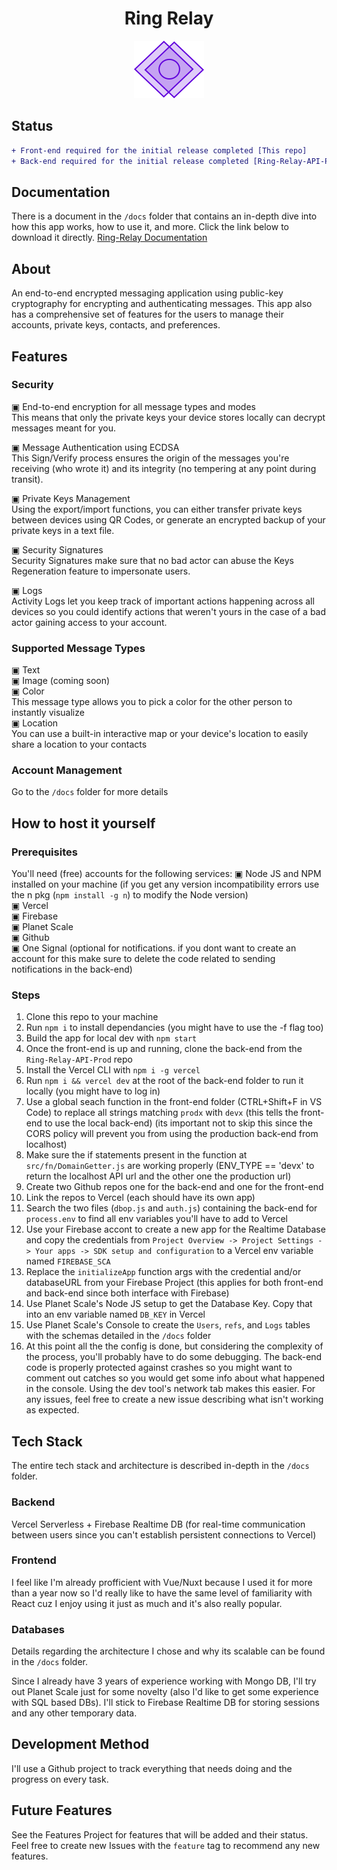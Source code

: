 <h1 align="center">Ring Relay</h1>

<p align="center">
  <img src="src/visual_assets/logoMin.svg"></img>
</p>

## Status
```diff
+ Front-end required for the initial release completed [This repo]
+ Back-end required for the initial release completed [Ring-Relay-API-Prod] +
```

## Documentation
There is a document in the ``/docs`` folder that contains an in-depth dive into how this app works, how to use it, and more.
Click the link below to download it directly.
[Ring-Relay Documentation](https://github.com/undefined1raven/Ring-Relay/raw/main/docs/Ring-Relay%20Documentation.pdf)

## About

An end-to-end encrypted messaging application using public-key cryptography for encrypting and authenticating messages. This app also has a comprehensive set of features for the users to manage their accounts, private keys, contacts, and preferences.

## Features

### Security
▣ End-to-end encryption for all message types and modes <br>
This means that only the private keys your device stores locally can decrypt messages meant for you.

▣ Message Authentication using ECDSA <br>
This Sign/Verify process ensures the origin of the messages you're receiving (who wrote it) and its integrity (no tempering at any point during transit).

▣ Private Keys Management <br>
Using the export/import functions, you can either transfer private keys between devices using QR Codes, or generate an encrypted backup of your private keys in a text file.

▣ Security Signatures <br>
Security Signatures make sure that no bad actor can abuse the Keys Regeneration feature to impersonate users.
 
▣ Logs <br>
Activity Logs let you keep track of important actions happening across all devices so you could identify actions that weren't yours in the case of a bad actor gaining access to your account.

### Supported Message Types 
▣ Text <br>
▣ Image (coming soon) <br>
▣ Color <br>
This message type allows you to pick a color for the other person to instantly visualize <br>
▣ Location <br>
You can use a built-in interactive map or your device's location to easily share a location to your contacts

### Account Management
Go to the ``/docs`` folder for more details


## How to host it yourself

### Prerequisites
You'll need (free) accounts for the following services: 
▣ Node JS and NPM installed on your machine (if you get any version incompatibility errors use the n pkg (``npm install -g n``) to modify the Node version) <br>
▣ Vercel <br>
▣ Firebase <br>
▣ Planet Scale <br>
▣ Github <br>
▣ One Signal (optional for notifications. if you dont want to create an account for this make sure to delete the code related to sending notifications in the back-end) <br>

### Steps 
1. Clone this repo to your machine <br>
2. Run ``npm i`` to install dependancies (you might have to use the -f flag too) <br>
3. Build the app for local dev with ``npm start`` <br>
4. Once the front-end is up and running, clone the back-end from the ``Ring-Relay-API-Prod`` repo <br>
5. Install the Vercel CLI with ``npm i -g vercel`` <br>
6. Run ``npm i && vercel dev`` at the root of the back-end folder to run it locally (you might have to log in) <br>
7. Use a global seach function in the front-end folder (CTRL+Shift+F in VS Code) to replace all strings matching ``prodx`` with ``devx`` (this tells the front-end to use the local back-end) (its important not to skip this since the CORS policy will prevent you from using the production back-end from localhost) <br>
8. Make sure the if statements present in the function at ``src/fn/DomainGetter.js`` are working properly (ENV_TYPE == 'devx' to return the localhost API url and the other one the production url) <br>
9. Create two Github repos one for the back-end and one for the front-end <br>
10. Link the repos to Vercel (each should have its own app) <br>
11. Search the two files (``dbop.js`` and ``auth.js``) containing the back-end for ``process.env`` to find all env variables you'll have to add to Vercel <br>
12. Use your Firebase accont to create a new app for the Realtime Database and copy the credentials from ``Project Overview -> Project Settings -> Your apps -> SDK setup and configuration`` to a Vercel env variable named ``FIREBASE_SCA`` <br>
13. Replace the ``initializeApp`` function args with the credential and/or databaseURL from your Firebase Project (this applies for both front-end and back-end since both interface with Firebase) <br>
14. Use Planet Scale's Node JS setup to get the Database Key. Copy that into an env variable named ``DB_KEY`` in Vercel <br>
15. Use Planet Scale's Console to create the ``Users``, ``refs``, and ``Logs`` tables with the schemas detailed in the ``/docs`` folder <br>
16. At this point all the the config is done, but considering the complexity of the process, you'll probably have to do some debugging. The back-end code is properly protected against crashes so you might want to comment out catches so you would get some info about what happened in the console. Using the dev tool's network tab makes this easier. For any issues, feel free to create a new issue describing what isn't working as expected. 

## Tech Stack

The entire tech stack and architecture is described in-depth in the ``/docs`` folder.

### Backend

Vercel Serverless + Firebase Realtime DB (for real-time communication between users since you can't establish persistent connections to Vercel)

### Frontend

I feel like I'm already profficient with Vue/Nuxt because I used it for more than a year now so I'd really like to have the same level of familiarity with React cuz I enjoy using it just as much and it's also really popular.

### Databases

Details regarding the architecture I chose and why its scalable can be found in the ``/docs`` folder.

Since I already have 3 years of experience working with Mongo DB, I'll try out Planet Scale just for some novelty (also I'd like to get some experience with SQL based DBs). I'll stick to Firebase Realtime DB for storing sessions and any other temporary data.

## Development Method

I'll use a Github project to track everything that needs doing and the progress on every task.

## Future Features
See the Features Project for features that will be added and their status. Feel free to create new Issues with the ``feature`` tag to recommend any new features. 


